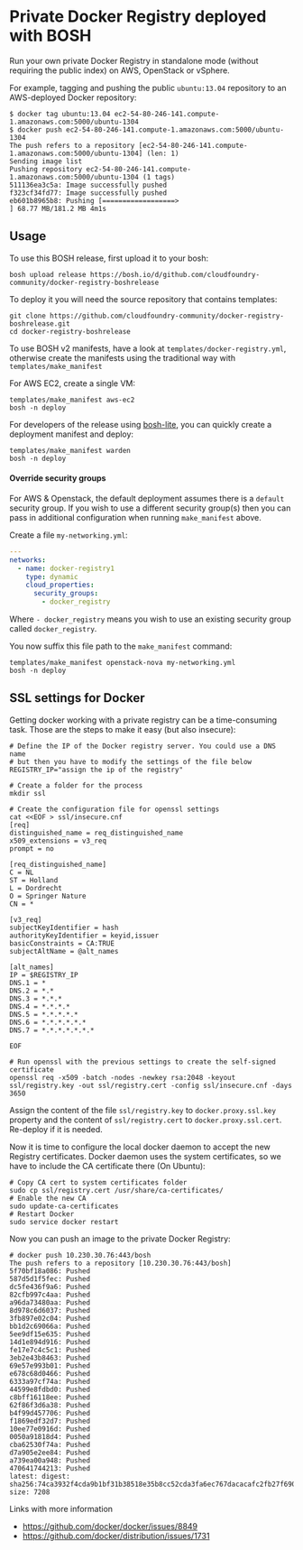 Private Docker Registry deployed with BOSH
==========================================

Run your own private Docker Registry in standalone mode (without requiring the public index) on AWS, OpenStack or vSphere.

For example, tagging and pushing the public `ubuntu:13.04` repository to an AWS-deployed Docker repository:

```
$ docker tag ubuntu:13.04 ec2-54-80-246-141.compute-1.amazonaws.com:5000/ubuntu-1304
$ docker push ec2-54-80-246-141.compute-1.amazonaws.com:5000/ubuntu-1304
The push refers to a repository [ec2-54-80-246-141.compute-1.amazonaws.com:5000/ubuntu-1304] (len: 1)
Sending image list
Pushing repository ec2-54-80-246-141.compute-1.amazonaws.com:5000/ubuntu-1304 (1 tags)
511136ea3c5a: Image successfully pushed
f323cf34fd77: Image successfully pushed
eb601b8965b8: Pushing [==================>                                ] 68.77 MB/181.2 MB 4m1s
```

Usage
-----

To use this BOSH release, first upload it to your bosh:

```
bosh upload release https://bosh.io/d/github.com/cloudfoundry-community/docker-registry-boshrelease
```

To deploy it you will need the source repository that contains templates:

```
git clone https://github.com/cloudfoundry-community/docker-registry-boshrelease.git
cd docker-registry-boshrelease
```

To use BOSH v2 manifests, have a look at `templates/docker-registry.yml`, otherwise
create the manifests using the traditional way with `templates/make_manifest`

For AWS EC2, create a single VM:

```
templates/make_manifest aws-ec2
bosh -n deploy
```

For developers of the release using [bosh-lite](https://github.com/cloudfoundry/bosh-lite), you can quickly create a deployment manifest and deploy:

```
templates/make_manifest warden
bosh -n deploy
```

#### Override security groups

For AWS & Openstack, the default deployment assumes there is a `default` security group. If you wish to use a different security group(s) then you can pass in additional configuration when running `make_manifest` above.

Create a file `my-networking.yml`:

```yaml
---
networks:
  - name: docker-registry1
    type: dynamic
    cloud_properties:
      security_groups:
        - docker_registry
```

Where `- docker_registry` means you wish to use an existing security group called `docker_registry`.

You now suffix this file path to the `make_manifest` command:

```
templates/make_manifest openstack-nova my-networking.yml
bosh -n deploy
```

SSL settings for Docker
-----------------------

Getting docker working with a private registry can be a time-consuming
task. Those are the steps to make it easy (but also insecure):

```
# Define the IP of the Docker registry server. You could use a DNS name
# but then you have to modify the settings of the file below
REGISTRY_IP="assign the ip of the registry"

# Create a folder for the process
mkdir ssl

# Create the configuration file for openssl settings
cat <<EOF > ssl/insecure.cnf
[req]
distinguished_name = req_distinguished_name
x509_extensions = v3_req
prompt = no

[req_distinguished_name]
C = NL
ST = Holland
L = Dordrecht
O = Springer Nature
CN = *

[v3_req]
subjectKeyIdentifier = hash
authorityKeyIdentifier = keyid,issuer
basicConstraints = CA:TRUE
subjectAltName = @alt_names

[alt_names]
IP = $REGISTRY_IP
DNS.1 = *
DNS.2 = *.*
DNS.3 = *.*.*
DNS.4 = *.*.*.*
DNS.5 = *.*.*.*.*
DNS.6 = *.*.*.*.*.*
DNS.7 = *.*.*.*.*.*.*

EOF

# Run openssl with the previous settings to create the self-signed certificate
openssl req -x509 -batch -nodes -newkey rsa:2048 -keyout ssl/registry.key -out ssl/registry.cert -config ssl/insecure.cnf -days 3650
```

Assign the content of the file `ssl/registry.key` to
`docker.proxy.ssl.key` property and the content of `ssl/registry.cert` to `docker.proxy.ssl.cert`. Re-deploy if it is needed.

Now it is time to configure the local docker daemon to accept the
new Registry certificates. Docker daemon uses the system certificates,
so we have to include the CA certificate there (On Ubuntu):

```
# Copy CA cert to system certificates folder
sudo cp ssl/registry.cert /usr/share/ca-certificates/
# Enable the new CA
sudo update-ca-certificates
# Restart Docker
sudo service docker restart
```

Now you can push an image to the private Docker Registry:

```
# docker push 10.230.30.76:443/bosh
The push refers to a repository [10.230.30.76:443/bosh]
5f70bf18a086: Pushed
587d5d1f5fec: Pushed
dc5fe436f9a6: Pushed
82cfb997c4aa: Pushed
a96da73480aa: Pushed
8d978c6d6037: Pushed
3fb897e02c04: Pushed
bb1d2c69066a: Pushed
5ee9df15e635: Pushed
14d1e894d916: Pushed
fe17e7c4c5c1: Pushed
3eb2e43b8463: Pushed
69e57e993b01: Pushed
e678c68d0466: Pushed
6333a97cf74a: Pushed
44599e8fdbd0: Pushed
c8bff16118ee: Pushed
62f86f3d6a38: Pushed
b4f99d457706: Pushed
f1869edf32d7: Pushed
10ee77e0916d: Pushed
0050a91818d4: Pushed
cba62530f74a: Pushed
d7a905e2ee84: Pushed
a739ea00a948: Pushed
470641744213: Pushed
latest: digest: sha256:74ca3932f4cda9b1bf31b38518e35b8cc52cda3fa6ec767dacacafc2fb27f690 size: 7208
```

Links with more information
 * https://github.com/docker/docker/issues/8849
 * https://github.com/docker/distribution/issues/1731
